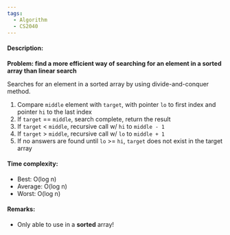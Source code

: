```yaml
---
tags:
  - Algorithm
  - CS2040
---
```

#### Description:
**Problem: find a more efficient way of searching for an element in a sorted array than linear search**

Searches for an element in a sorted array by using divide-and-conquer method.

1. Compare `middle` element with `target`, with pointer `lo` to first index and pointer `hi` to the last index
2. If `target` == `middle`, search complete, return the result
3. If `target` < `middle`, recursive call w/ `hi` to `middle - 1`
4. If `target` > `middle`, recursive call w/ `lo` to `middle + 1`
5. If no answers are found until `lo` >= `hi`, `target` does not exist in the target array
#### Time complexity:
- Best: O(log n)
- Average: O(log n)
- Worst: O(log n)

#### Remarks:
- Only able to use in a **sorted** array!